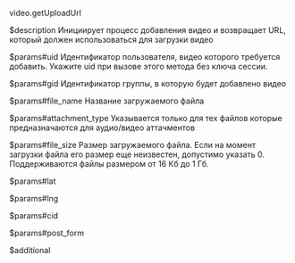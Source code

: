 video.getUploadUrl

$description
Инициирует процесс добавления видео и возвращает URL, который должен использоваться для загрузки видео

$params#uid
Идентификатор пользователя, видео которого требуется добавить. Укажите uid при вызове этого метода без ключа сессии.

$params#gid
Идентификатор группы, в которую будет добавлено видео

$params#file_name
Название загружаемого файла

$params#attachment_type
Указывается только для тех файлов которые предназначаются для аудио/видео аттачментов

$params#file_size
Размер загружаемого файла. Если на момент загрузки файла его размер еще неизвестен, допустимо указать 0. Поддерживаются файлы размером от 16 Кб до 1 Гб.

$params#lat


$params#lng


$params#cid


$params#post_form


$additional
